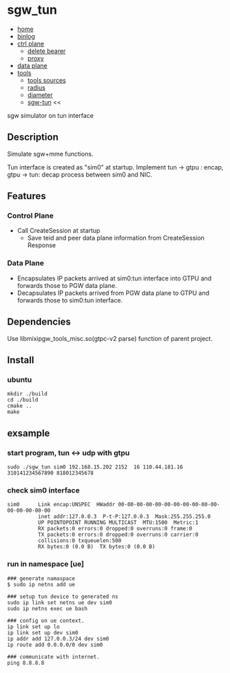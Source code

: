 sgw_tun
====

+ [home](../../../../README.md)
+ [binlog](../../../../binlog/README.md)
+ [ctrl plane](../../../../ctrlplane/README.md)
  + [delete bearer](../../../../ctrlplane/src/cmd/README.md)
  + [proxy](../../../../ctrlplane/src/proxy/README.md)
+ [data plane](../../../../dataplane/README.md)
+ [tools](../../../../tools/README.md)
  + [tools sources](../../../../tools/src/README.md)
  + [radius](../../../../tools/src/mod/mod_radius/README.md)
  + [diameter](../../../../tools/src/mod/mod_diameter/README.md)
  + [sgw-tun](../../../../tools/cfg/tools/sgw_tun/README.md) <<

sgw simulator on tun interface


## Description

Simulate sgw+mme functions.

Tun interface is created as "sim0" at startup.
Implement tun -> gtpu : encap, gtpu -> tun: decap process between sim0 and NIC.


## Features

### Control Plane

+ Call CreateSession at startup
  + Save teid and peer data plane information from CreateSession Response
  
### Data Plane

+ Encapsulates IP packets arrived at sim0:tun interface into GTPU and forwards those to PGW data plane.
+ Decapsulates IP packets arrived from PGW data plane to GTPU and forwards those to sim0:tun interface.

## Dependencies

Use libmixipgw_tools_misc.so(gtpc-v2 parse) function
  of parent project.

## Install

### ubuntu

```
mkdir ./build
cd ./build
cmake ..
make

```

## exsample

### start program, tun <-> udp with gtpu
```
sudo ./sgw_tun sim0 192.168.15.202 2152  16 110.44.181.16 310141234567890 818012345678
```

### check sim0 interface
```
sim0      Link encap:UNSPEC  HWaddr 00-00-00-00-00-00-00-00-00-00-00-00-00-00-00-00  
          inet addr:127.0.0.3  P-t-P:127.0.0.3  Mask:255.255.255.0
          UP POINTOPOINT RUNNING MULTICAST  MTU:1500  Metric:1
          RX packets:0 errors:0 dropped:0 overruns:0 frame:0
          TX packets:0 errors:0 dropped:0 overruns:0 carrier:0
          collisions:0 txqueuelen:500 
          RX bytes:0 (0.0 B)  TX bytes:0 (0.0 B)
```
### run in namespace [ue]
```
### generate namaspace
$ sudo ip netns add ue

### setup tun device to generated ns
sudo ip link set netns ue dev sim0
sudo ip netns exec ue bash

### config on ue context.
ip link set up lo
ip link set up dev sim0
ip addr add 127.0.0.3/24 dev sim0
ip route add 0.0.0.0/0 dev sim0

### communicate with internet.
ping 8.8.8.8 

```
